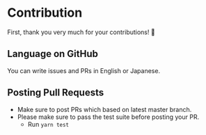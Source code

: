 Contribution
============

First, thank you very much for your contributions! :tada:

Language on GitHub
------------------

You can write issues and PRs in English or Japanese.

Posting Pull Requests
---------------------

* Make sure to post PRs which based on latest master branch.
* Please make sure to pass the test suite before posting your PR.
    * Run `yarn test`
